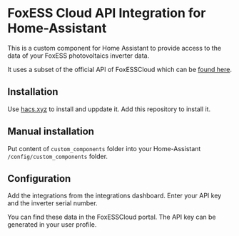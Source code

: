 # FoxESS Cloud API Integration for Home-Assistant

This is a custom component for Home Assistant to provide access to the data of your FoxESS photovoltaics inverter data.

It uses a subset of the official API of FoxESSCloud which can
be [found here](https://www.foxesscloud.com/public/i18n/en/OpenApiDocument.html).

## Installation

Use [hacs.xyz](https://hacs.xyz) to install and uppdate it.
Add this repository to install it.

## Manual installation

Put content of `custom_components` folder into your Home-Assistant `/config/custom_components` folder.

## Configuration

Add the integrations from the integrations dashboard. Enter your API key and the inverter serial number.

You can find these data in the FoxESSCloud portal. The API key can be generated in your user profile.